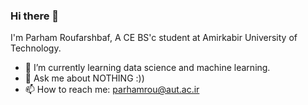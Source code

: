 ### Hi there 👋
I'm Parham Roufarshbaf, A CE BS'c student at Amirkabir
University of Technology. 
- 🌱 I’m currently learning data science and machine learning.
- 💬 Ask me about NOTHING :))
- 📫 How to reach me: parhamrou@aut.ac.ir

<!--
**parhamrou/parhamrou** is a ✨ _special_ ✨ repository because its `README.md` (this file) appears on your GitHub profile.

Here are some ideas to get you started:

- 🔭 I’m currently working on ...
- 🌱 I’m currently learning ...
- 👯 I’m looking to collaborate on ...
- 🤔 I’m looking for help with ...
- 💬 Ask me about ...
- 📫 How to reach me: ...
- 😄 Pronouns: ...
- ⚡ Fun fact: ...
-->
